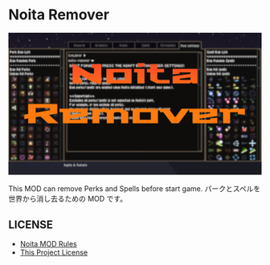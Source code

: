 # Noita Remover

![Noita Remover Image](workshop_preview_image.png)

This MOD can remove Perks and Spells before start game.
パークとスペルを世界から消し去るための MOD です。

## LICENSE

- [Noita MOD Rules](docs/NOITA_MOD_RULES.md)
- [This Project License](docs/LICENSE)
